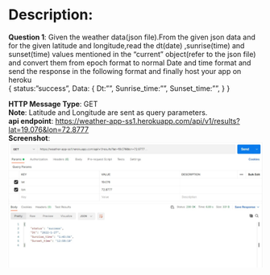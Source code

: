 # Description:

**Question 1**: Given the weather data(json file).From the given json data and for the given latitude and longitude,read the dt(date) ,sunrise(time) and sunset(time) values mentioned in the “current” object(refer to the json file) and convert them from epoch format to normal Date and time format and send the response in the following format and finally host your app on heroku 	
{
  status:”success”,
  Data: {
     Dt:””,
     Sunrise_time:””,
     Sunset_time:””,
  }
}

**HTTP Message Type**: GET\
**Note**: Latitude and Longitude are sent as query parameters.\
**api endpoint**: https://weather-app-ss1.herokuapp.com/api/v1/results?lat=19.076&lon=72.8777 \
**Screenshot**:
![ABCD](https://github.com/sai-sreekhar/Weather-App/blob/main/screenshots/Level-2%20(latitude%20and%20longitude%20are%20sent%20as%20query%20params).jpg)
